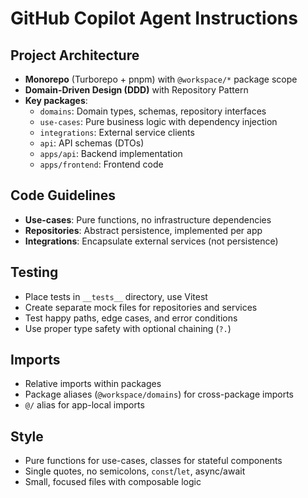 # GitHub Copilot Agent Instructions

## Project Architecture

- **Monorepo** (Turborepo + pnpm) with `@workspace/*` package scope
- **Domain-Driven Design (DDD)** with Repository Pattern
- **Key packages**:
  - `domains`: Domain types, schemas, repository interfaces
  - `use-cases`: Pure business logic with dependency injection
  - `integrations`: External service clients
  - `api`: API schemas (DTOs)
  - `apps/api`: Backend implementation
  - `apps/frontend`: Frontend code

## Code Guidelines

- **Use-cases**: Pure functions, no infrastructure dependencies
- **Repositories**: Abstract persistence, implemented per app
- **Integrations**: Encapsulate external services (not persistence)

## Testing

- Place tests in `__tests__` directory, use Vitest
- Create separate mock files for repositories and services
- Test happy paths, edge cases, and error conditions
- Use proper type safety with optional chaining (`?.`)

## Imports

- Relative imports within packages
- Package aliases (`@workspace/domains`) for cross-package imports
- `@/` alias for app-local imports

## Style

- Pure functions for use-cases, classes for stateful components
- Single quotes, no semicolons, `const`/`let`, async/await
- Small, focused files with composable logic
